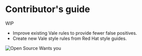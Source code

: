 # Contributor's guide

WIP

* Improve existing Vale rules to provide fewer false positives.
* Create new Vale style rules from Red Hat style guides.

![Open Source Wants you](./images/open-source-wants-you.jpg)

